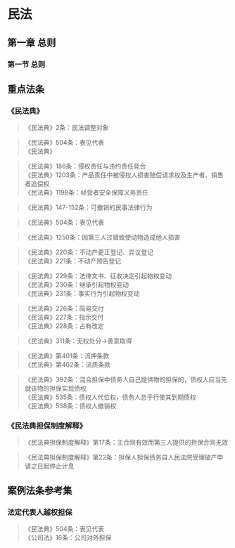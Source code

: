 <!--
 * @Author: 林允儿 Yoona Lim miraclefishleong@gmail.com
 * @Date: 2024-06-11 00:32:40
 * @LastEditors: 林允儿 Yoona Lim miraclefishleong@gmail.com
 * @LastEditTime: 2024-06-15 13:07:05
 * @FilePath: \vuepress-github.io\my-docs\src\zh\examinations\民法.md
 * @Description: 这是默认设置,请设置`customMade`, 打开koroFileHeader查看配置 进行设置: https://github.com/OBKoro1/koro1FileHeader/wiki/%E9%85%8D%E7%BD%AE
-->
# 民法

## 第一章 总则

### 第一节 总则

## 重点法条
### 《民法典》
> 《民法典》2条：民法调整对象

> 《民法典》504条：表见代表\
  《民法典》

> 《民法典》186条：侵权责任与违约责任竞合\
  《民法典》1203条：产品责任中被侵权人损害赔偿请求权及生产者、销售者追偿权\
  《民法典》1198条：经营者安全保障义务责任

> 《民法典》147-152条：可撤销的民事法律行为

> 《民法典》504条：表见代表

> 《民法典》1250条：因第三人过错致使动物造成他人损害

> 《民法典》220条：不动产更正登记、异议登记\
  《民法典》221条：不动产预告登记

> 《民法典》229条：法律文书、征收决定引起物权变动\
  《民法典》230条：继承引起物权变动\
  《民法典》231条：事实行为引起物权变动

> 《民法典》226条：简易交付\
  《民法典》227条：指示交付\
  《民法典》228条：占有改定

> 《民法典》311条：无权处分->善意取得

> 《民法典》第401条：流押条款\
  《民法典》第402条：流质条款

> 《民法典》392条：混合担保中债务人自己提供物的担保的，债权人应当先就该物的担保实现债权\
  《民法典》535条：债权人代位权，债务人怠于行使其到期债权\
  《民法典》538条：债权人撤销权

### 《民法典担保制度解释》
> 《民法典担保制度解释》第17条：主合同有效而第三人提供的担保合同无效

> 《民法典担保制度解释》第22条：担保人担保债务自人民法院受理破产申请之日起停止计息

## 案例法条参考集
### 法定代表人越权担保
> 《民法典》504条：表见代表\
  《公司法》16条：公司对外担保